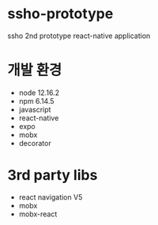 # ssho-prototype

ssho 2nd prototype react-native application

# 개발 환경

- node 12.16.2
- npm 6.14.5
- javascript
- react-native
- expo
- mobx
- decorator

# 3rd party libs

- react navigation V5
- mobx
- mobx-react
